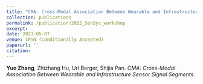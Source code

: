 ```yaml
---
title: "CMA: Cross-Modal Association Between Wearable and Infrastructure Sensor Signal Segments"
collection: publications
permalink: /publication/2022_SenSys_workshop
excerpt: 
date: 2023-05-07
venue: IPSN (Conditionally Accepted)
paperurl: ''
citation: 
---
```

**Yue Zhang**, Zhizhang Hu, Uri Berger, Shijia Pan. *CMA: Cross-Modal Association Between Wearable and Infrastructure Sensor Signal Segments*.

